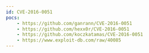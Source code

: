 ```yaml
---
id: CVE-2016-0051
pocs:
    - https://github.com/ganrann/CVE-2016-0051
    - https://github.com/hexx0r/CVE-2016-0051
    - https://github.com/koczkatamas/CVE-2016-0051
    - https://www.exploit-db.com/raw/40085
---
```

